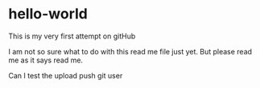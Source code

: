 # hello-world
This is my very first attempt on gitHub

I am not so sure what to do with this read me file just yet. But please read me as it says read me.

Can I test the upload push git user
